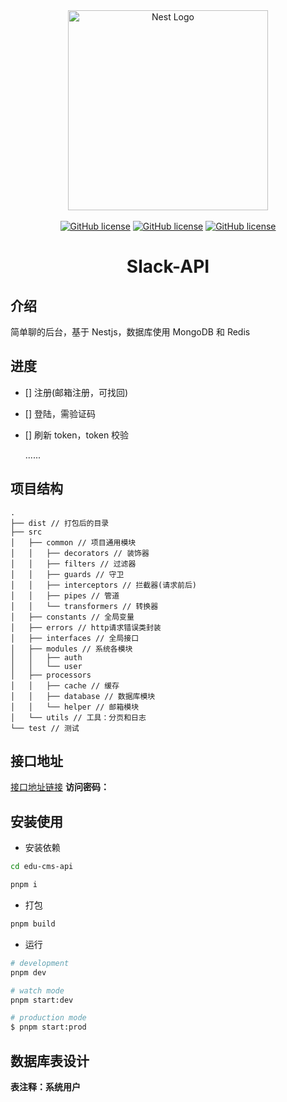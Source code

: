 <div align="center">
  <a href="https://nestjs.com/" target="blank">
  <img src="https://nestjs.com/img/logo_text.svg" width="320" alt="Nest Logo" /></a>
  <br>
  <br>
  <a href="https://github.com/lhj-web/edu-cms-api/blob/main/LICENSE"><img alt="GitHub license" src="https://img.shields.io/github/license/lhj-web/edu-cms-api"></a>
  <a href="https://nestjs.com/"><img alt="GitHub license" src="https://img.shields.io/badge/nest-8.2.6-red"></a>
  <a href="https://typegoose.github.io/typegoose/"><img alt="GitHub license" src="https://img.shields.io/badge/typegoose-9.5.0-blue"></a>
  <h1>Slack-API</h1>
</div>

## 介绍

简单聊的后台，基于 Nestjs，数据库使用 MongoDB 和 Redis

## 进度

- [] 注册(邮箱注册，可找回)
- [] 登陆，需验证码
- [] 刷新 token，token 校验

  ......

## 项目结构

```
.
├── dist // 打包后的目录
├── src
│   ├── common // 项目通用模块
│   │   ├── decorators // 装饰器
│   │   ├── filters // 过滤器
│   │   ├── guards // 守卫
│   │   ├── interceptors // 拦截器(请求前后)
│   │   ├── pipes // 管道
│   │   └── transformers // 转换器
│   ├── constants // 全局变量
│   ├── errors // http请求错误类封装
│   ├── interfaces // 全局接口
│   ├── modules // 系统各模块
│   │   ├── auth
│   │   └── user
│   ├── processors
│   │   ├── cache // 缓存
│   │   ├── database // 数据库模块
│   │   └── helper // 邮箱模块
│   └── utils // 工具：分页和日志
└── test // 测试
```

## 接口地址

[接口地址链接]() **访问密码：**

## 安装使用

- 安装依赖

```bash
cd edu-cms-api

pnpm i
```

- 打包

```bash
pnpm build
```

- 运行

```bash
# development
pnpm dev

# watch mode
pnpm start:dev

# production mode
$ pnpm start:prod
```

## 数据库表设计

**表注释：系统用户**
